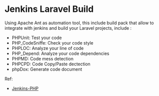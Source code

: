 Jenkins Laravel Build
==============================
Using Apache Ant as automation tool, this include build pack that allow to integrate with jenkins
and build your Laravel projects, include :

- PHPUnit: Test your code
- PHP_CodeSniffe: Check your code style
- PHPLOC: Analyze your line of code
- PHP_Depend: Analyze your code dependencies
- PHPMD: Code mess detection
- PHPCPD: Code Copy/Paste dectection
- phpDox: Generate code document

Ref: 
- [Jenkins-PHP](http://jenkins-php.org/index.html)
